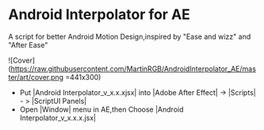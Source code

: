 # Android Interpolator for AE
A script for better Android Motion Design,inspired by "Ease and wizz" and "After Ease"

![Cover](https://raw.githubusercontent.com/MartinRGB/AndroidInterpolator_AE/master/art/cover.png =441x300)


- Put |Android Interpolator_v_x.x.xjsx| into |Adobe After Effect| -> |Scripts| - > |ScriptUI Panels|
- Open |Window| menu in AE,then Choose |Android Interpolator_v_x.x.x.jsx|

